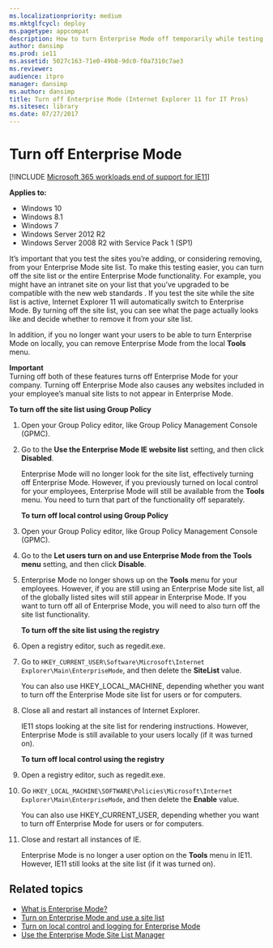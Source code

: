 ```yaml
---
ms.localizationpriority: medium
ms.mktglfcycl: deploy
ms.pagetype: appcompat
description: How to turn Enterprise Mode off temporarily while testing websites and how to turn it off completely if you no longer want to to use it.
author: dansimp
ms.prod: ie11
ms.assetid: 5027c163-71e0-49b8-9dc0-f0a7310c7ae3
ms.reviewer: 
audience: itpro
manager: dansimp
ms.author: dansimp
title: Turn off Enterprise Mode (Internet Explorer 11 for IT Pros)
ms.sitesec: library
ms.date: 07/27/2017
---
```



# Turn off Enterprise Mode

[!INCLUDE [Microsoft 365 workloads end of support for IE11](../includes/microsoft-365-ie-end-of-support.md)]


**Applies to:**

-   Windows 10
-   Windows 8.1
-   Windows 7
-   Windows Server 2012 R2
-   Windows Server 2008 R2 with Service Pack 1 (SP1)

It’s important that you test the sites you’re adding, or considering removing, from your Enterprise Mode site list. To make this testing easier, you can turn off the site list or the entire Enterprise Mode functionality. For example, you might have an intranet site on your list that you’ve upgraded to be compatible with the new web standards . If you test the site while the site list is active, Internet Explorer 11 will automatically switch to Enterprise Mode. By turning off the site list, you can see what the page actually looks like and decide whether to remove it from your site list.

In addition, if you no longer want your users to be able to turn Enterprise Mode on locally, you can remove Enterprise Mode from the local **Tools** menu.

**Important**<br>
Turning off both of these features turns off Enterprise Mode for your company. Turning off Enterprise Mode also causes any websites included in your employee’s manual site lists to not appear in Enterprise Mode.

  **To turn off the site list using Group Policy**

1. Open your Group Policy editor, like Group Policy Management Console (GPMC).

2. Go to the **Use the Enterprise Mode IE website list** setting, and then click **Disabled**.<p>
   Enterprise Mode will no longer look for the site list, effectively turning off Enterprise Mode. However, if you previously turned on local control for your employees, Enterprise Mode will still be available from the **Tools** menu. You need to turn that part of the functionality off separately.

   **To turn off local control using Group Policy**

3. Open your Group Policy editor, like Group Policy Management Console (GPMC).

4. Go to the **Let users turn on and use Enterprise Mode from the Tools menu** setting, and then click **Disable**.

5. Enterprise Mode no longer shows up on the **Tools** menu for your employees. However, if you are still using an Enterprise Mode site list, all of the globally listed sites will still appear in Enterprise Mode. If you want to turn off all of Enterprise Mode, you will need to also turn off the site list functionality.

   **To turn off the site list using the registry**

6. Open a registry editor, such as regedit.exe.

7. Go to `HKEY_CURRENT_USER\Software\Microsoft\Internet Explorer\Main\EnterpriseMode`, and then delete the **SiteList** value.<p>
   You can also use HKEY_LOCAL_MACHINE, depending whether you want to turn off the Enterprise Mode site list for users or for computers.

8. Close all and restart all instances of Internet Explorer.<p>
   IE11 stops looking at the site list for rendering instructions. However, Enterprise Mode is still available to your users locally (if it was turned on).

   **To turn off local control using the registry**

9. Open a registry editor, such as regedit.exe.

10. Go `HKEY_LOCAL_MACHINE\SOFTWARE\Policies\Microsoft\Internet Explorer\Main\EnterpriseMode`, and then delete the **Enable** value.<p>
    You can also use HKEY_CURRENT_USER, depending whether you want to turn off Enterprise Mode for users or for computers.

11. Close and restart all instances of IE.<p>
    Enterprise Mode is no longer a user option on the **Tools** menu in IE11. However, IE11 still looks at the site list (if it was turned on).

## Related topics
- [What is Enterprise Mode?](what-is-enterprise-mode.md)
- [Turn on Enterprise Mode and use a site list](turn-on-enterprise-mode-and-use-a-site-list.md)
- [Turn on local control and logging for Enterprise Mode](turn-on-local-control-and-logging-for-enterprise-mode.md)
- [Use the Enterprise Mode Site List Manager](use-the-enterprise-mode-site-list-manager.md)
 

 



